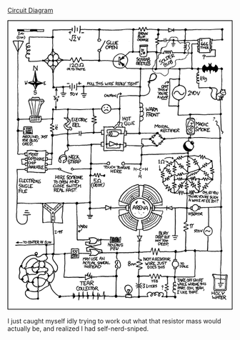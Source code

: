 [Circuit Diagram](https://xkcd.com/730)

![Circuit Diagram](./random_comic.png)

I just caught myself idly trying to work out what that resistor mass would actually be, and realized I had self-nerd-sniped.


